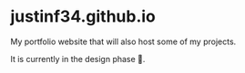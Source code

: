 # justinf34.github.io
My portfolio website that will also host some of my projects.

It is currently in the design phase 🚧.
